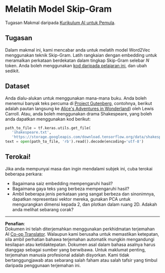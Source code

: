 <!--
CO_OP_TRANSLATOR_METADATA:
{
  "original_hash": "5130f01fdc5ebb83032b23d489027aac",
  "translation_date": "2025-08-29T11:59:10+00:00",
  "source_file": "lessons/5-NLP/15-LanguageModeling/lab/README.md",
  "language_code": "ms"
}
-->
# Melatih Model Skip-Gram

Tugasan Makmal daripada [Kurikulum AI untuk Pemula](https://github.com/microsoft/ai-for-beginners).

## Tugasan

Dalam makmal ini, kami mencabar anda untuk melatih model Word2Vec menggunakan teknik Skip-Gram. Latih rangkaian dengan embedding untuk meramalkan perkataan berdekatan dalam tingkap Skip-Gram selebar $N$ token. Anda boleh menggunakan [kod daripada pelajaran ini](../CBoW-TF.ipynb), dan ubah sedikit.

## Dataset

Anda dialu-alukan untuk menggunakan mana-mana buku. Anda boleh menemui banyak teks percuma di [Project Gutenberg](https://www.gutenberg.org/), contohnya, berikut adalah pautan langsung ke [Alice's Adventures in Wonderland](https://www.gutenberg.org/files/11/11-0.txt)) oleh Lewis Carroll. Atau, anda boleh menggunakan drama Shakespeare, yang boleh anda dapatkan menggunakan kod berikut:

```python
path_to_file = tf.keras.utils.get_file(
   'shakespeare.txt', 
   'https://storage.googleapis.com/download.tensorflow.org/data/shakespeare.txt')
text = open(path_to_file, 'rb').read().decode(encoding='utf-8')
```

## Terokai!

Jika anda mempunyai masa dan ingin mendalami subjek ini, cuba terokai beberapa perkara:

* Bagaimana saiz embedding mempengaruhi hasil?
* Bagaimana gaya teks yang berbeza mempengaruhi hasil?
* Ambil beberapa jenis perkataan yang sangat berbeza dan sinonimnya, dapatkan representasi vektor mereka, gunakan PCA untuk mengurangkan dimensi kepada 2, dan plotkan dalam ruang 2D. Adakah anda melihat sebarang corak?

---

**Penafian**:  
Dokumen ini telah diterjemahkan menggunakan perkhidmatan terjemahan AI [Co-op Translator](https://github.com/Azure/co-op-translator). Walaupun kami berusaha untuk memastikan ketepatan, sila ambil perhatian bahawa terjemahan automatik mungkin mengandungi kesilapan atau ketidaktepatan. Dokumen asal dalam bahasa asalnya harus dianggap sebagai sumber yang berwibawa. Untuk maklumat penting, terjemahan manusia profesional adalah disyorkan. Kami tidak bertanggungjawab atas sebarang salah faham atau salah tafsir yang timbul daripada penggunaan terjemahan ini.